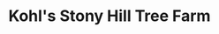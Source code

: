 ---
title: "Kohl's Stony Hill Tree Farm"
url: /milton/kohls-stony-hill-tree-farm/
shop: garden centre
---
